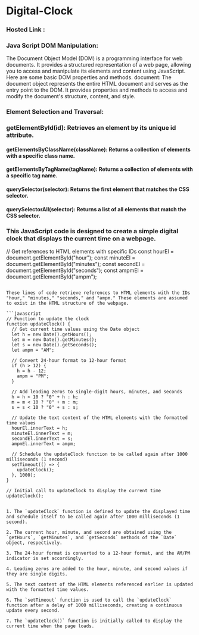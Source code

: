 # Digital-Clock
### Hosted Link : 
### Java Script DOM Manipulation:
The Document Object Model (DOM) is a programming interface for web documents. It provides a structured representation of a web page, allowing you to access and manipulate its elements and content using JavaScript. Here are some basic DOM properties and methods.
document: The document object represents the entire HTML document and serves as the entry point to the DOM. It provides properties and methods to access and modify the document's structure, content, and style.

### Element Selection and Traversal:

  ### getElementById(id): Retrieves an element by its unique id attribute.
  #### getElementsByClassName(className): Returns a collection of elements with a specific class name.
  ####  getElementsByTagName(tagName): Returns a collection of elements with a specific tag name.
  ####  querySelector(selector): Returns the first element that matches the CSS selector.
  ####  querySelectorAll(selector): Returns a list of all elements that match the CSS selector.
  
### This JavaScript code is designed to create a simple digital clock that displays the current time on a webpage.
// Get references to HTML elements with specific IDs
const hourEl = document.getElementById("hour");
const minuteEl = document.getElementById("minutes");
const secondEl = document.getElementById("seconds");
const ampmEl = document.getElementById("ampm");
```

These lines of code retrieve references to HTML elements with the IDs "hour," "minutes," "seconds," and "ampm." These elements are assumed to exist in the HTML structure of the webpage.

```javascript
// Function to update the clock
function updateClock() {
  // Get current time values using the Date object
  let h = new Date().getHours();
  let m = new Date().getMinutes();
  let s = new Date().getSeconds();
  let ampm = "AM";

  // Convert 24-hour format to 12-hour format
  if (h > 12) {
    h = h - 12;
    ampm = "PM";
  }

  // Add leading zeros to single-digit hours, minutes, and seconds
  h = h < 10 ? "0" + h : h;
  m = m < 10 ? "0" + m : m;
  s = s < 10 ? "0" + s : s;

  // Update the text content of the HTML elements with the formatted time values
  hourEl.innerText = h;
  minuteEl.innerText = m;
  secondEl.innerText = s;
  ampmEl.innerText = ampm;

  // Schedule the updateClock function to be called again after 1000 milliseconds (1 second)
  setTimeout(() => {
    updateClock();
  }, 1000);
}

// Initial call to updateClock to display the current time
updateClock();


1. The `updateClock` function is defined to update the displayed time and schedule itself to be called again after 1000 milliseconds (1 second).

2. The current hour, minute, and second are obtained using the `getHours`, `getMinutes`, and `getSeconds` methods of the `Date` object, respectively.

3. The 24-hour format is converted to a 12-hour format, and the AM/PM indicator is set accordingly.

4. Leading zeros are added to the hour, minute, and second values if they are single digits.

5. The text content of the HTML elements referenced earlier is updated with the formatted time values.

6. The `setTimeout` function is used to call the `updateClock` function after a delay of 1000 milliseconds, creating a continuous update every second.

7. The `updateClock()` function is initially called to display the current time when the page loads.
